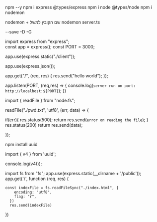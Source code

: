 <!-- סיכום החומר NODEJS / EXPRESS-->

<!-- התקנת סביבת העבודה -->
npm --y
npm i express @types/express
npm i node @types/node
npm i nodemon

<!-- הרצת השרת עם נודמון -->
nodemon + שם הקובץ
למשל nodemon server.ts

<!-- תוספים גלובלים, או בזמן פיתוח, שמירה -->
--save
-D
-G

<!-- תחילת עבודה ויצירת קובץ השרת server.ts -->

import express from "express";  
const app = express();
const PORT = 3000;

<!-- static file -->
app.use(express.static("./client"));
<!-- בעזרתו נוכל לקבל את כל הקבצים שבתיקיית client -->

<!--  ישיג לנו את המידע ל json-->
app.use(express.json());


app.get("/", (req, res) {
  res.send("hello world");
});

app.listen(PORT, (req,res) => {
    console.log(`server run on port: http://localhost:${PORT}`);
})

<!-- קריאת קובץ -->
import { readFile } from "node:fs";

readFile("./pwd.txt", 'utf8', (err, data) => {
  <!-- הפנייה לקובץ שנרצה לקרוא -->
   if(err){
    res.status(500);
    return res.send(`error on reading the file`);
   }
   res.status(200)
   return res.send(data);
   
});

<!-- התקנה והבאת יוניק איידי  -->
npm install uuid

import { v4 } from 'uuid';

console.log(v4());

<!--שfile system יבוא של  -->
<!--  -->
import fs from "fs";
app.use(express.static(__dirname + '/public'));
app.get('/', function (req, res) {
  <!-- יקרא לנו את קובץ האינדקס -->
    const indexFile = fs.readFileSync("./index.html", {
        encoding: "utf8",
        flag: "r",
      })
      res.send(indexFile)
})


<!-- יצירת קובץ -->
